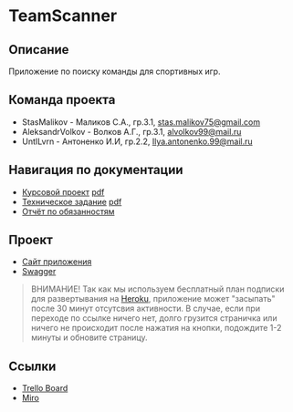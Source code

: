 # TeamScanner

## Описание

Приложение по поиску команды для спортивных игр.

## Команда проекта

- StasMalikov - Маликов С.А., гр.3.1, stas.malikov75@gmail.com
- AleksandrVolkov -  Волков А.Г., гр.3.1, alvolkov99@mail.ru
- UntILvrn -  Антоненко И.И, гр.2.2, Ilya.antonenko.99@mail.ru

## Навигация по документации

- [Курсовой проект](./Документация/Курсовой%20проект.docx) [pdf](./Документация/Курсовой%20проект.pdf) <br>
- [Техническое задание](./Документация/Техническое%20задание.docx) [pdf](./Документация/Техническое%20задание.pdf) <br>
- [Отчёт по обязанностям](./Документация/Отчёт%20по%20обязанностям.pdf) <br>

## Проект

- [Сайт приложения](https://team-scanner.herokuapp.com/) <br>
- [Swagger](https://team--scanner.herokuapp.com/swagger-ui.html) <br>

> ВНИМАНИЕ! Так как мы используем бесплатный план подписки для развертывания на [Heroku](https://heroku.com), приложение может "засыпать" после 30 минут отсутсвия активности. В случае, если при переходе по ссылке ничего нет, долго грузится страничка или ничего не происходит после нажатия на кнопки, подождите 1-2 минуты и обновите страницу.

## Ссылки

- [Trello Board](https://trello.com/b/m29LZuzT) <br>
- [Miro](https://miro.com/app/board/o9J_kulVy2I=/) <br>

